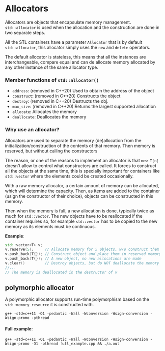 # Allocators

Allocators are objects that encapsulate memory management. `std::allocator` is
used when the allocation and the construction are done in two separate steps.

All the STL containers have a parameter `Allocator` that is by default
`std::allocator`, this allocator simply uses the `new` and `delete` operators.

The default allocator is stateless, this means that all the instances are
interchangeable, compare equal and can de allocate memory allocated by any
other instance of the same allocator type.

### Member functions of `std::allocator()`

* `address`: (removed in C++20) Used to obtain the address of the object
* `construct`: (removed in C++20) Constructs the object
* `destroy`: (removed in C++20) Destructs the obj.
* `max_size`: (removed in C++20) Returns the largest supported allocation
* `allocate`: Allocates the memory
* `deallocate`: Deallocates the memory

### Why use an allocator?

Allocators are used to separate the memory (de)allocation from the
initialization/construction of the contents of that memory. Then memory is
reserved, but without calling the constructors

The reason, or one of the reasons to implement an allocator is that `new T[n]`
doesn't allow to control what constructors are called. It forces to construct
all the objects at the same time, this is specially important for containers
like `std::vector` where the elements could be created occasionally.

With a raw memory allocator, a certain amount of memory can be allocated, which
will determine the capacity. Then, as items are added to the container (usign
the constructor of their choice), objects can be constructed in this memory.

Then when the memory is full, a new allocation is done, typically twice as much
for `std::vector`. The new objects have to be reallocated if the container 
requires so, for example `std::vector` has to be copied to the new memory as
its elements must be continuous.

**Example**:
```cpp
std::vector<T> v;
v.reserve(5);     // Allocate memory for 5 objects, w/o construct them
v.push_back(T{}); // Construct object and place them in reserved memory
v.push_back(T{}); // A new object, no new allocations are made
v.clear()         // Destroy objects, but do NOT deallocate the memory
//...
// The memory is deallocated in the destructor of v
```

## polymorphic allocator

A polymorphic allocator supports run-time polymorphism based on the 
`std::memory_resource` it is constructed with. 

```
g++ -std=c++11 -O1 -pedantic -Wall -Wconversion -Wsign-conversion -Wsign-promo -pthread
```

#### Full example:
```
g++ -std=c++11 -O1 -pedantic -Wall -Wconversion -Wsign-conversion -Wsign-promo -O1 -pthread full_example.cpp && ./a.out
```